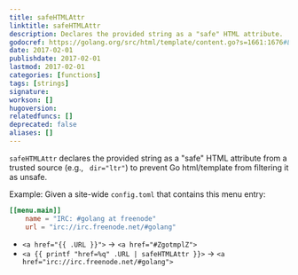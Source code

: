 ```yaml
---
title: safeHTMLAttr
linktitle: safeHTMLAttr
description: Declares the provided string as a "safe" HTML attribute.
godocref: https://golang.org/src/html/template/content.go?s=1661:1676#L33
date: 2017-02-01
publishdate: 2017-02-01
lastmod: 2017-02-01
categories: [functions]
tags: [strings]
signature:
workson: []
hugoversion:
relatedfuncs: []
deprecated: false
aliases: []
---
```


`safeHTMLAttr` declares the provided string as a "safe" HTML attribute
from a trusted source (e.g., ` dir="ltr"`) to prevent Go html/template from filtering it as unsafe.

Example: Given a site-wide `config.toml` that contains this menu entry:

```toml
[[menu.main]]
    name = "IRC: #golang at freenode"
    url = "irc://irc.freenode.net/#golang"
```

* <span class="bad">`<a href="{{ .URL }}">` &rarr; `<a href="#ZgotmplZ">`</span>
* <span class="good">`<a {{ printf "href=%q" .URL | safeHTMLAttr }}>` &rarr; `<a href="irc://irc.freenode.net/#golang">`</span>

